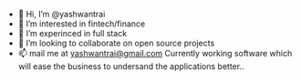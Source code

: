 - 👋 Hi, I’m @yashwantrai
- 👀 I’m interested in fintech/finance  
- 🌱 I’m experinced in full stack 
- 💞️ I’m looking to collaborate on open source projects
- 📫 mail me at yashwantrai@gmail.com
Currently working software which will ease the business to undersand the applications better.. 

<!---
yashwantrai/yashwantrai is a ✨ special ✨ repository because its `README.md` (this file) appears on your GitHub profile.
You can click the Preview link to take a look at your changes.
--->
